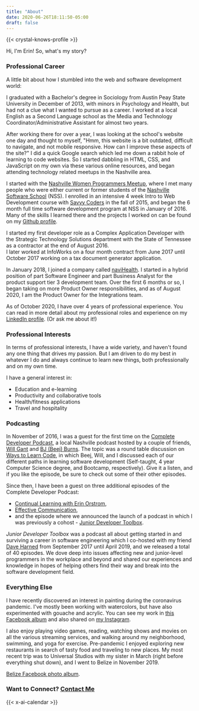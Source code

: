 ```yaml
---
title: "About"
date: 2020-06-26T18:11:50-05:00
draft: false
---
```


<div class="about-page-top-div">
{{< crystal-knows-profile >}}

Hi, I'm Erin! So, what's my story?
</div>

### Professional Career ###

A little bit about how I stumbled into the web and software development world:

I graduated with a Bachelor's degree in Sociology from Austin Peay State University in December of 2013, with minors in Psychology and Health, but had not a clue what I wanted to pursue as a career.
I worked at a local English as a Second Language school as the Media and Technology Coordinator/Administrative Assistant for almost two years.

After working there for over a year, I was looking at the school's website one day and thought to myself,
"Hmm, this website is a bit outdated, difficult to navigate, and not mobile responsive. How can I improve these aspects of the site?"
I did a quick Google search which led me down a rabbit hole of learning to code websites. So I started dabbling in HTML, CSS, and JavaScript on my own via these various online resources, and began attending technology related meetups in the Nashville area.

I started with the
<a href="https://nashvillewomenprogrammers.com/" target="_blank">Nashville Women Programmers Meetup</a>,
where I met many people who were either current or former students of the
<a href="https://nashvillesoftwareschool.com/" target="_blank">Nashville Software School</a> (NSS).
I enrolled in an intensive 4 week Intro to Web Development course with
<a href="https://savvycoders.com/" target="_blank">Savvy Coders</a>
in the fall of 2015, and began the 6 month full time software development program at NSS in January of 2016.
Many of the skills I learned there and the projects I worked on can be found on my
<a href="https://github.com/eorstrom" target="_blank">Github profile</a>.

I started my first developer role as a Complex Application Developer with the Strategic Technology Solutions department with the State of Tennessee as a contractor at the end of August 2016.  
I later worked at InfoWorks on a four month contract from June 2017 until October 2017 working on a tax document generator application.

In January 2018, I joined a company called
<a href="https://www.navihealth.com/" target="_blank">naviHealth</a>. I started in a hybrid position of part Software Engineer and part Business Analyst for the product support tier 3 development team. Over the first 6 months or so, I began taking on more Product Owner responsibilities, and as of August 2020, I am the Product Owner for the Integrations team.

As of October 2020, I have over 4 years of professional experience.
You can read in more detail about my professional roles and experience on my
<a href="https://www.linkedin.com/in/erinorstrom/" target="_blank">LinkedIn profile</a>.
(Or ask me about it!)

### Professional Interests ###

In terms of professional interests, I have a wide variety, and haven't found any one thing that drives my passion. But I am driven to do my best in whatever I do and always continue to learn new things, both professionally and on my own time.

I have a general interest in:

* Education and e-learning
* Productivity and collaborative tools
* Health/fitness applications
* Travel and hospitality

### Podcasting ###

In November of 2016, I was a guest for the first time on the
<a href="https://completedeveloperpodcast.com/" target="_blank">Complete Developer Podcast</a>,
a local Nashville podcast hosted by a couple of friends,
<a href="https://www.linkedin.com/in/williamwgant/" target="_blank">Will Gant</a> and
<a href="https://www.linkedin.com/in/bj-burns/" target="_blank">BJ (Beej) Burns</a>.
The topic was a round table discussion on
<a href="https://completedeveloperpodcast.com/episode-64/" target="_blank">Ways to Learn Code</a>,
in which Beej, Will, and I discussed each of our different paths in learning software development (Self-taught, 4 year Computer Science degree, and Bootcamp, respectively).
Give it a listen, and if you like the episode, be sure to check out some of their other episodes.

Since then, I have been a guest on three additional episodes of the Complete Developer Podcast:

* <a href="https://completedeveloperpodcast.com/episode-93/" target="_blank">Continual Learning with Erin Orstrom</a>,  
* <a href="https://completedeveloperpodcast.com/episode-108/" target="_blank">Effective Communication</a>,  
* and the episode where we announced the launch of a podcast in which I was previously a cohost -
<a href="https://completedeveloperpodcast.com/episode-107/" target="_blank">Junior Developer Toolbox</a>.

<i>Junior Developer Toolbox</i> was a podcast all about getting started in and surviving a career in software engineering which I co-hosted with my friend <a href="https://www.linkedin.com/in/daveharned/" target="_blank">Dave Harned</a> from September 2017 until April 2019, and we released a total of 40 episodes.
We dove deep into issues affecting new and junior-level programmers in the workplace and beyond and shared our experiences and knowledge in hopes of helping others find their way and break into the software development field.

### Everything Else ###

I have recently discovered an interest in painting during the coronavirus pandemic. I've mostly been working with watercolors, but have also experimented with gouache and acrylic. You can see my work in <a href="https://www.facebook.com/media/set/?set=a.10157185697577038&type=3" target="_blank">this Facebook album</a> and also shared on <a href="https://www.instagram.com/eeyorestrom/?hl=en" target="_blank">my Instagram</a>.

I also enjoy playing video games, reading, watching shows and movies on all the various streaming services, and walking around my neighborhood, swimming, and yoga for exercise. Pre-pandemic I enjoyed exploring new restaurants in search of tasty food and traveling to new places. My most recent trip was to Universal Studios with my sister in March (right before everything shut down), and I went to Belize in November 2019.

<a href="https://www.facebook.com/media/set/?set=a.10156467263397038&type=3" target="_blank">Belize Facebook photo album</a>.  

### Want to Connect? <a href="/contact/">Contact Me</a> ###

{{< x-ai-calendar >}}
